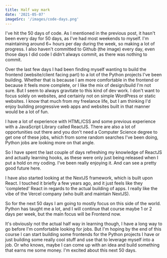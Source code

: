 ```yaml
---
title: Half way mark
date: '2021-05-07'
imageSrc: '/images/code-days.png'
---
```



I've hit the 50 days of code. As I mentioned in the previous post, it hasn't been every day for 50 days, as I've had most weekends to myself. I'm maintaining around 6+ hours per day during the week, so making a lot of progress. I also haven't committed to Github (the image) every day, even those days I did code I didn't always commit, as there was nothing to commit. 

Over the last few days I had been finding myself wanting to build the frontend (website/client facing part) to a lot of the Python projects I've been building. Whether that is because I am more comfortable in the frontend or because it feels more complete, or I like the mix of design/build I'm not sure. But I seem to always gravitate to this kind of dev work. I don't want to focus solely on websites, and certainly not on simple WordPress or static websites. I know that much from my freelance life, but I am thinking I'd enjoy building progressive web apps and websites built in that manner would be a lot of fun.

I have a lot of experience with HTML/CSS and some previous experience with a JavaScript Library called ReactJS. There are also a lot of opportunities out there and you don't need a Computer Science degree to get one of these jobs, which from some random searches I've been doing, Python jobs are looking more on that angle. 

So I have spent the last couple of days refreshing my knowledge of ReactJS and actually learning hooks, as these were only just being released when I put a hold on my coding. I've been really enjoying it. And can see a pretty good future here. 

I have also started looking at the NextJS framework, which is built upon React. I touched it briefly a few years ago, and it just feels like they 'completed' React in regards to the actual building of apps. I really like the vibe of the Vercel company (who built and maintain NextJS). 

So for the next 50 days I am going to mostly focus on this side of the world. Python has taught me a lot, and I will continue that course maybe 1 or 2 days per week, but the main focus will be Frontend now. 

It's obviously not the actual half way in learning though, I have a long way to go before I'm comfortable looking for jobs. But I'm hoping by the end of this course I can start building some frontends for the Python projects I have or just building some really cool stuff and use that to leverage myself into a job. Or who knows, maybe I can come up with an idea and build something that earns me some money. I'm excited about this next 50 days. 